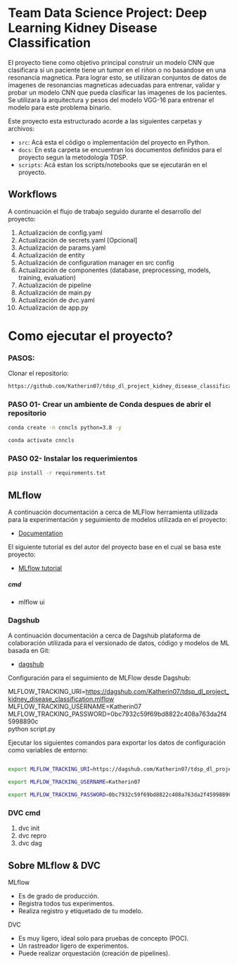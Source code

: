 # Team Data Science Project: Deep Learning Kidney Disease Classification

El proyecto tiene como objetivo principal construir un modelo CNN que clasificara si un paciente tiene un tumor en el riñon o no basandose en una resonancia magnetica. Para lograr esto, se utilizaran conjuntos de datos de imagenes de resonancias magneticas adecuadas para entrenar, validar y probar un modelo CNN que pueda clasificar las imagenes de los pacientes. Se utilizara la arquitectura y pesos del modelo VGG-16 para entrenar el modelo para este problema binario.

Este proyecto esta estructurado acorde a las siguientes carpetas y archivos:

* `src`: Acá esta el código o implementación del proyecto en Python.
* `docs`: En esta carpeta se encuentran los documentos definidos para el proyecto segun la metodología TDSP.
* `scripts`: Acá estan  los scripts/notebooks que se ejecutarán en el proyecto.

## Workflows

A continuación el flujo de trabajo seguido durante el desarrollo del proyecto:

1. Actualización de config.yaml
2. Actualización de secrets.yaml [Opcional]
3. Actualización de params.yaml
4. Actualización de entity
5. Actualización de configuration manager en src config
6. Actualización de componentes (database, preprocessing, models, training, evaluation)
7. Actualización de pipeline 
8. Actualización de main.py
9. Actualización de dvc.yaml
10. Actualización de app.py


# Como ejecutar el proyecto?

### PASOS:

Clonar el repositorio:

```bash
https://github.com/Katherin07/tdsp_dl_project_kidney_disease_classification
```
### PASO 01- Crear un ambiente de Conda despues de abrir el repositorio

```bash
conda create -n cnncls python=3.8 -y
```

```bash
conda activate cnncls
```


### PASO 02- Instalar los requerimientos
```bash
pip install -r requirements.txt
```

## MLflow

A continuación documentación a cerca de MLFlow herramienta utilizada para la experimentación y seguimiento de modelos utilizada en el proyecto:


- [Documentation](https://mlflow.org/docs/latest/index.html)

El siguiente tutorial es del autor del proyecto base en el cual se basa este proyecto:

- [MLflow tutorial](https://youtu.be/qdcHHrsXA48?si=bD5vDS60akNphkem)

##### cmd
- mlflow ui

### Dagshub

A continuación documentación a cerca de Dagshub plataforma de colaboración utilizada para el versionado de datos, código y modelos de ML basada en Git:

- [dagshub](https://dagshub.com/)

Configuración para el seguimiento de MLFlow desde Dagshub:

MLFLOW_TRACKING_URI=https://dagshub.com/Katherin07/tdsp_dl_project_kidney_disease_classification.mlflow \
MLFLOW_TRACKING_USERNAME=Katherin07 \
MLFLOW_TRACKING_PASSWORD=0bc7932c59f69bd8822c408a763da2f45998890c \
python script.py

Ejecutar los siguientes comandos para exportar los datos de configuración como variables de entorno:

```bash

export MLFLOW_TRACKING_URI=https://dagshub.com/Katherin07/tdsp_dl_project_kidney_disease_classification.mlflow

export MLFLOW_TRACKING_USERNAME=Katherin07 

export MLFLOW_TRACKING_PASSWORD=0bc7932c59f69bd8822c408a763da2f45998890c

```

### DVC cmd

1. dvc init
2. dvc repro
3. dvc dag


## Sobre MLflow & DVC

MLflow

 - Es de grado de producción.
 - Registra todos tus experimentos.
 - Realiza registro y etiquetado de tu modelo.


DVC 

 - Es muy ligero, ideal solo para pruebas de concepto (POC).
 - Un rastreador ligero de experimentos.
 - Puede realizar orquestación (creación de pipelines).